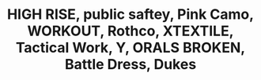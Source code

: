 ---
ee_id: '4479'
site: '1'
type: '2'
url: 2019-033-high-rise-public-saftey-pink-camo-workout-rothco-xtextile-tactical
title: HIGH RISE, public saftey, Pink Camo, WORKOUT, Rothco, XTEXTILE, Tactical Work,
  Y, ORALS BROKEN, Battle Dress, Dukes
year: '2019'
display_year: '2019'
medium: IQDemy Premium UV ink on IKEA LINNMON table tops
dims:
pitch: Array of Ikea tables, done 4 show at Firstsite (orignially done as separate
  works, but smashed together onsite as 1 thing)
ps:
live_url:
related:
youtube:
related_code:
imgs: firstsite-2019-05-db-da--Qitn.jpg
subheading:
download:
add_credit:
commission:
layout: things-i-made
---